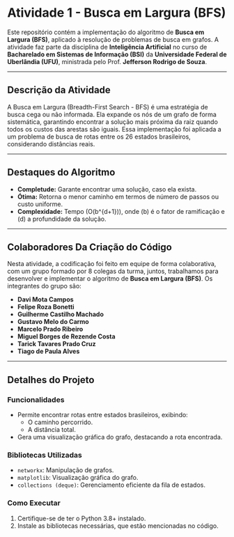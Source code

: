 # **Atividade 1 - Busca em Largura (BFS)**

Este repositório contém a implementação do algoritmo de **Busca em Largura (BFS)**, aplicado à resolução de problemas de busca em grafos. A atividade faz parte 
da disciplina de **Inteligência Artificial** no curso de **Bacharelado em Sistemas de Informação (BSI)** da **Universidade Federal de Uberlândia (UFU)**, 
ministrada pelo Prof. **Jefferson Rodrigo de Souza**.

---

## **Descrição da Atividade**

A Busca em Largura (Breadth-First Search - BFS) é uma estratégia de busca cega ou não informada. Ela expande os nós de um grafo de forma sistemática, garantindo 
encontrar a solução mais próxima da raiz quando todos os custos das arestas são iguais. Essa implementação foi aplicada a um problema de busca de rotas entre 
os 26 estados brasileiros, considerando distâncias reais.

---

## **Destaques do Algoritmo**

- **Completude:** Garante encontrar uma solução, caso ela exista.
- **Ótima:** Retorna o menor caminho em termos de número de passos ou custo uniforme.
- **Complexidade:** Tempo \(O(b^{d+1})\), onde \(b\) é o fator de ramificação e \(d\) a profundidade da solução.

---

## **Colaboradores Da Criação do Código**
Nesta atividade, a codificação foi feito em equipe de forma colaborativa, com um grupo formado por 8 colegas da turma, juntos, trabalhamos para 
desenvolver e implementar o algoritmo de **Busca em Largura (BFS)**. Os integrantes do grupo são:

- **Davi Mota Campos**  
- **Felipe Roza Bonetti**  
- **Guilherme Castilho Machado**  
- **Gustavo Melo do Carmo**  
- **Marcelo Prado Ribeiro**  
- **Miguel Borges de Rezende Costa**  
- **Tarick Tavares Prado Cruz**  
- **Tiago de Paula Alves**  

--- 

## **Detalhes do Projeto**

### **Funcionalidades**
- Permite encontrar rotas entre estados brasileiros, exibindo:
  - O caminho percorrido.
  - A distância total.
- Gera uma visualização gráfica do grafo, destacando a rota encontrada.

### **Bibliotecas Utilizadas**
- `networkx`: Manipulação de grafos.
- `matplotlib`: Visualização gráfica do grafo.
- `collections (deque)`: Gerenciamento eficiente da fila de estados.

### **Como Executar**
1. Certifique-se de ter o Python 3.8+ instalado.
2. Instale as bibliotecas necessárias, que estão mencionadas no código.